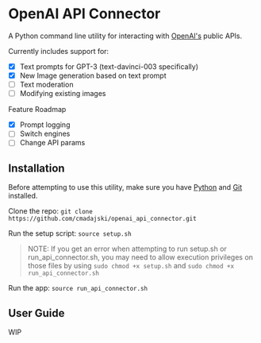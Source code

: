 # OpenAI API Connector
A Python command line utility for interacting with [OpenAI's]() public APIs.

Currently includes support for:
- [x] Text prompts for GPT-3 (text-davinci-003 specifically)
- [x] New Image generation based on text prompt
- [ ] Text moderation
- [ ] Modifying existing images

Feature Roadmap
- [x] Prompt logging
- [ ] Switch engines
- [ ] Change API params

## Installation

Before attempting to use this utility, make sure you have [Python](https://www.python.org/downloads/) and [Git](https://git-scm.com/book/en/v2/Getting-Started-Installing-Git) installed.

Clone the repo: `git clone https://github.com/cmadajski/openai_api_connector.git`

Run the setup script: `source setup.sh`

> NOTE: If you get an error when attempting to run setup.sh or run_api_connector.sh, you may need to allow execution privileges on those files by using `sudo chmod +x setup.sh` and `sudo chmod +x run_api_connector.sh`

Run the app: `source run_api_connector.sh`

## User Guide

WIP
